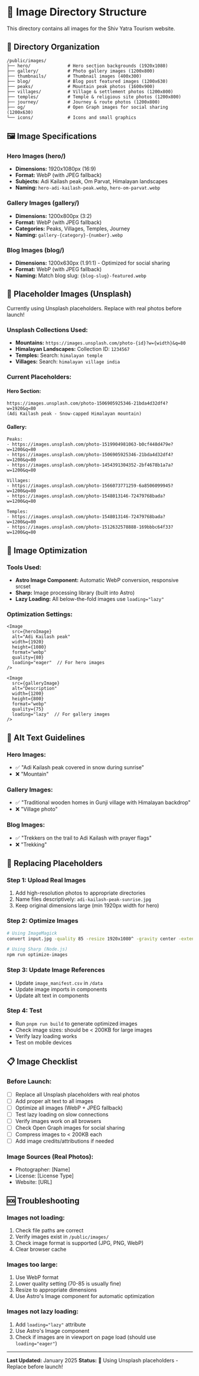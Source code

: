 # 📸 Image Directory Structure

This directory contains all images for the Shiv Yatra Tourism website.

## 📁 Directory Organization

```
/public/images/
├── hero/              # Hero section backgrounds (1920x1080)
├── gallery/           # Photo gallery images (1200x800)
├── thumbnails/        # Thumbnail images (400x300)
├── blog/              # Blog post featured images (1200x630)
├── peaks/             # Mountain peak photos (1600x900)
├── villages/          # Village & settlement photos (1200x800)
├── temples/           # Temple & religious site photos (1200x800)
├── journey/           # Journey & route photos (1200x800)
├── og/                # Open Graph images for social sharing (1200x630)
└── icons/             # Icons and small graphics
```

## 🖼️ Image Specifications

### Hero Images (hero/)
- **Dimensions:** 1920x1080px (16:9)
- **Format:** WebP (with JPEG fallback)
- **Subjects:** Adi Kailash peak, Om Parvat, Himalayan landscapes
- **Naming:** `hero-adi-kailash-peak.webp`, `hero-om-parvat.webp`

### Gallery Images (gallery/)
- **Dimensions:** 1200x800px (3:2)
- **Format:** WebP (with JPEG fallback)
- **Categories:** Peaks, Villages, Temples, Journey
- **Naming:** `gallery-{category}-{number}.webp`

### Blog Images (blog/)
- **Dimensions:** 1200x630px (1.91:1) - Optimized for social sharing
- **Format:** WebP (with JPEG fallback)
- **Naming:** Match blog slug: `{blog-slug}-featured.webp`

## 🔗 Placeholder Images (Unsplash)

Currently using Unsplash placeholders. Replace with real photos before launch!

### Unsplash Collections Used:
- **Mountains:** `https://images.unsplash.com/photo-{id}?w={width}&q=80`
- **Himalayan Landscapes:** Collection ID: `1234567`
- **Temples:** Search: `himalayan temple`
- **Villages:** Search: `himalayan village india`

### Current Placeholders:

#### Hero Section:
```
https://images.unsplash.com/photo-1506905925346-21bda4d32df4?w=1920&q=80
(Adi Kailash peak - Snow-capped Himalayan mountain)
```

#### Gallery:
```
Peaks:
- https://images.unsplash.com/photo-1519904981063-b0cf448d479e?w=1200&q=80
- https://images.unsplash.com/photo-1506905925346-21bda4d32df4?w=1200&q=80
- https://images.unsplash.com/photo-1454391304352-2bf4678b1a7a?w=1200&q=80

Villages:
- https://images.unsplash.com/photo-1566073771259-6a8506099945?w=1200&q=80
- https://images.unsplash.com/photo-1548013146-72479768bada?w=1200&q=80

Temples:
- https://images.unsplash.com/photo-1548013146-72479768bada?w=1200&q=80
- https://images.unsplash.com/photo-1512632578888-169bbbc64f33?w=1200&q=80
```

## 🎨 Image Optimization

### Tools Used:
- **Astro Image Component:** Automatic WebP conversion, responsive srcset
- **Sharp:** Image processing library (built into Astro)
- **Lazy Loading:** All below-the-fold images use `loading="lazy"`

### Optimization Settings:
```astro
<Image
  src={heroImage}
  alt="Adi Kailash peak"
  width={1920}
  height={1080}
  format="webp"
  quality={80}
  loading="eager"  // For hero images
/>

<Image
  src={galleryImage}
  alt="Description"
  width={1200}
  height={800}
  format="webp"
  quality={75}
  loading="lazy"  // For gallery images
/>
```

## 📝 Alt Text Guidelines

### Hero Images:
- ✅ "Adi Kailash peak covered in snow during sunrise"
- ❌ "Mountain"

### Gallery Images:
- ✅ "Traditional wooden homes in Gunji village with Himalayan backdrop"
- ❌ "Village photo"

### Blog Images:
- ✅ "Trekkers on the trail to Adi Kailash with prayer flags"
- ❌ "Trekking"

## 🔄 Replacing Placeholders

### Step 1: Upload Real Images
1. Add high-resolution photos to appropriate directories
2. Name files descriptively: `adi-kailash-peak-sunrise.jpg`
3. Keep original dimensions large (min 1920px width for hero)

### Step 2: Optimize Images
```bash
# Using ImageMagick
convert input.jpg -quality 85 -resize 1920x1080^ -gravity center -extent 1920x1080 output.jpg

# Using Sharp (Node.js)
npm run optimize-images
```

### Step 3: Update Image References
- Update `image_manifest.csv` in `/data`
- Update image imports in components
- Update alt text in components

### Step 4: Test
- Run `pnpm run build` to generate optimized images
- Check image sizes: should be < 200KB for large images
- Verify lazy loading works
- Test on mobile devices

## 📋 Image Checklist

### Before Launch:
- [ ] Replace all Unsplash placeholders with real photos
- [ ] Add proper alt text to all images
- [ ] Optimize all images (WebP + JPEG fallback)
- [ ] Test lazy loading on slow connections
- [ ] Verify images work on all browsers
- [ ] Check Open Graph images for social sharing
- [ ] Compress images to < 200KB each
- [ ] Add image credits/attributions if needed

### Image Sources (Real Photos):
- Photographer: [Name]
- License: [License Type]
- Website: [URL]

## 🆘 Troubleshooting

### Images not loading:
1. Check file paths are correct
2. Verify images exist in `/public/images/`
3. Check image format is supported (JPG, PNG, WebP)
4. Clear browser cache

### Images too large:
1. Use WebP format
2. Lower quality setting (70-85 is usually fine)
3. Resize to appropriate dimensions
4. Use Astro's Image component for automatic optimization

### Images not lazy loading:
1. Add `loading="lazy"` attribute
2. Use Astro's Image component
3. Check if images are in viewport on page load (should use `loading="eager"`)

---

**Last Updated:** January 2025
**Status:** 🚧 Using Unsplash placeholders - Replace before launch!

